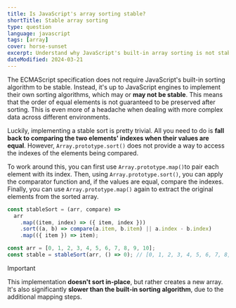 ```yaml
---
title: Is JavaScript's array sorting stable?
shortTitle: Stable array sorting
type: question
language: javascript
tags: [array]
cover: horse-sunset
excerpt: Understand why JavaScript's built-in array sorting is not stable and how to implement a stable sorting algorithm.
dateModified: 2024-03-21
---
```


The ECMAScript specification does not require JavaScript's built-in sorting algorithm to be stable. Instead, it's up to JavaScript engines to implement their own sorting algorithms, which may or **may not be stable**. This means that the order of equal elements is not guaranteed to be preserved after sorting. This is even more of a headache when dealing with more complex data across different environments.

Luckily, implementing a stable sort is pretty trivial. All you need to do is **fall back to comparing the two elements' indexes when their values are equal**. However, `Array.prototype.sort()` does not provide a way to access the indexes of the elements being compared.

To work around this, you can first use `Array.prototype.map()`to pair each element with its index. Then, using `Array.prototype.sort()`, you can apply the comparator function and, if the values are equal, compare the indexes. Finally, you can use `Array.prototype.map()` again to extract the original elements from the sorted array.

```js
const stableSort = (arr, compare) =>
  arr
    .map((item, index) => ({ item, index }))
    .sort((a, b) => compare(a.item, b.item) || a.index - b.index)
    .map(({ item }) => item);

const arr = [0, 1, 2, 3, 4, 5, 6, 7, 8, 9, 10];
const stable = stableSort(arr, () => 0); // [0, 1, 2, 3, 4, 5, 6, 7, 8, 9, 10]
```

> [!IMPORTANT]
>
> This implementation **doesn't sort in-place**, but rather creates a new array. It's also significantly **slower than the built-in sorting algorithm**, due to the additional mapping steps.
